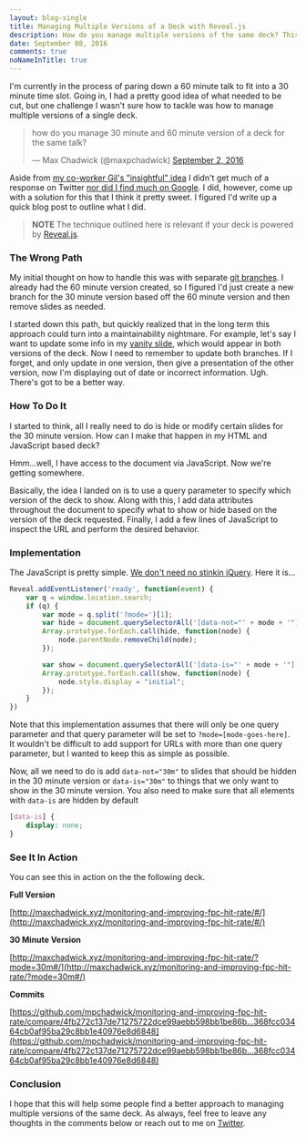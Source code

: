 ```yaml
---
layout: blog-single
title: Managing Multiple Versions of a Deck with Reveal.js
description: How do you manage multiple versions of the same deck? This guide outlines a simple approach the will eliminate the need to update content twice.
date: September 08, 2016
comments: true
noNameInTitle: true
---
```


I'm currently in the process of paring down a 60 minute talk to fit into a 30 minute time slot. Going in, I had a pretty good idea of what needed to be cut, but one challenge I wasn't sure how to tackle was how to manage multiple versions of a single deck.

<blockquote class="twitter-tweet" data-lang="en"><p lang="en" dir="ltr">how do you manage 30 minute and 60 minute version of a deck for the same talk?</p>&mdash; Max Chadwick (@maxpchadwick) <a href="https://twitter.com/maxpchadwick/status/771746555552563201">September 2, 2016</a></blockquote>
<script async src="//platform.twitter.com/widgets.js" charset="utf-8"></script>

Aside from [my co-worker Gil's "insightful" idea](https://twitter.com/Intradox/status/772271225376804865) I didn't get much of a response on Twitter [nor did I find much on Google](https://www.google.com/#q=reveal+js+multiple+versions). I did, however, come up with a solution for this that I think it pretty sweet. I figured I'd write up a quick blog post to outline what I did.

> **NOTE** The technique outlined here is relevant if your deck is powered by [Reveal.js](https://github.com/hakimel/reveal.js/).
 
 <!-- excerpt_separator -->
 
### The Wrong Path
 
My initial thought on how to handle this was with separate [git branches](https://git-scm.com/book/en/v2/Git-Branching-Branches-in-a-Nutshell). I already had the 60 minute version created, so I figured I'd just create a new branch for the 30 minute version based off the 60 minute version and then remove slides as needed.

I started down this path, but quickly realized that in the long term this approach could turn into a maintainability nightmare. For example, let's say I want to update some info in my [vanity slide](https://blog.calevans.com/2016/08/16/regarding-vanity-slides/), which would appear in both versions of the deck. Now I need to remember to update both branches. If I forget, and only update in one version, then give a presentation of the other version, now I'm displaying out of date or incorrect information. Ugh. There's got to be a better way.
 
### How To Do It

I started to think, all I really need to do is hide or modify certain slides for the 30 minute version. How can I make that happen in my HTML and JavaScript based deck?

Hmm...well, I have access to the document via JavaScript. Now we're getting somewhere.

Basically, the idea I landed on is to use a query parameter to specify which version of the deck to show. Along with this, I add data attributes throughout the document to specify what to show or hide based on the version of the deck requested. Finally, I add a few lines of JavaScript to inspect the URL and perform the desired behavior.

### Implementation

The JavaScript is pretty simple. [We don't need no stinkin jQuery](http://youmightnotneedjquery.com/). Here it is...

```js
Reveal.addEventListener('ready', function(event) {
    var q = window.location.search;
    if (q) {
        var mode = q.split('?mode=')[1];
        var hide = document.querySelectorAll('[data-not="' + mode + '"]');
        Array.prototype.forEach.call(hide, function(node) {
            node.parentNode.removeChild(node);
        });

        var show = document.querySelectorAll('[data-is="' + mode + '"]');
        Array.prototype.forEach.call(show, function(node) {
            node.style.display = "initial";
        });
    }
})
```

Note that this implementation assumes that there will only be one query parameter and that query parameter will be set to `?mode=[mode-goes-here]`. It wouldn't be difficult to add support for URLs with more than one query parameter, but I wanted to keep this as simple as possible.

Now, all we need to do is add `data-not="30m"` to slides that should be hidden in the 30 minute version or `data-is="30m"` to things that we only want to show in the 30 minute version. You also need to make sure that all elements with `data-is` are hidden by default

```css
[data-is] {
    display: none;
}
```

### See It In Action

You can see this in action on the the following deck.

**Full Version**

[http://maxchadwick.xyz/monitoring-and-improving-fpc-hit-rate/#/](http://maxchadwick.xyz/monitoring-and-improving-fpc-hit-rate/#/)

**30 Minute Version**

[http://maxchadwick.xyz/monitoring-and-improving-fpc-hit-rate/?mode=30m#/](http://maxchadwick.xyz/monitoring-and-improving-fpc-hit-rate/?mode=30m#/)

**Commits**

[https://github.com/mpchadwick/monitoring-and-improving-fpc-hit-rate/compare/4fb272c137de71275722dce99aebb598bb1be86b...368fcc03464cb0af95ba29c8bb1e40976e8d6848](https://github.com/mpchadwick/monitoring-and-improving-fpc-hit-rate/compare/4fb272c137de71275722dce99aebb598bb1be86b...368fcc03464cb0af95ba29c8bb1e40976e8d6848)


### Conclusion

I hope that this will help some people find a better approach to managing multiple versions of the same deck. As always, feel free to leave any thoughts in the comments below or reach out to me on [Twitter](http://twitter.com/maxpchadwick).